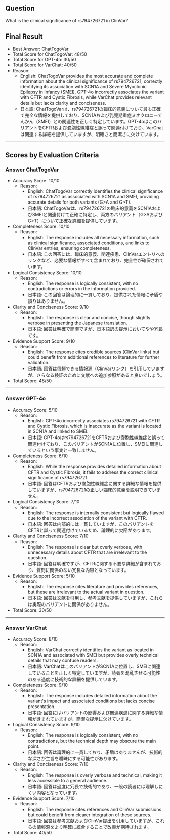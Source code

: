 ## Question

What is the clinical significance of rs794726721 in ClinVar?

## Final Result

- Best Answer: ChatTogoVar
- Total Score for ChatTogoVar: 48/50
- Total Score for GPT-4o: 30/50
- Total Score for VarChat: 40/50
- Reason:
  - English: ChatTogoVar provides the most accurate and complete information about the clinical significance of rs794726721, correctly identifying its association with SCN1A and Severe Myoclonic Epilepsy in Infancy (SMEI). GPT-4o incorrectly associates the variant with CFTR and Cystic Fibrosis, while VarChat provides relevant details but lacks clarity and conciseness.
  - 日本語: ChatTogoVarは、rs794726721の臨床的意義について最も正確で完全な情報を提供しており、SCN1Aおよび乳児期重症ミオクロニーてんかん（SMEI）との関連性を正しく特定しています。GPT-4oはこのバリアントをCFTRおよび嚢胞性線維症と誤って関連付けており、VarChatは関連する詳細を提供していますが、明確さと簡潔さに欠けています。

---

## Scores by Evaluation Criteria

### Answer ChatTogoVar
- Accuracy Score: 10/10
  - Reason: 
    - English: ChatTogoVar correctly identifies the clinical significance of rs794726721 as associated with SCN1A and SMEI, providing accurate details for both variants (G>A and G>T).
    - 日本語: ChatTogoVarは、rs794726721の臨床的意義をSCN1AおよびSMEIと関連付けて正確に特定し、両方のバリアント（G>AおよびG>T）について正確な詳細を提供しています。
- Completeness Score: 10/10
  - Reason: 
    - English: The response includes all necessary information, such as clinical significance, associated conditions, and links to ClinVar entries, ensuring completeness.
    - 日本語: この回答には、臨床的意義、関連疾患、ClinVarエントリへのリンクなど、必要な情報がすべて含まれており、完全性が確保されています。
- Logical Consistency Score: 10/10
  - Reason: 
    - English: The response is logically consistent, with no contradictions or errors in the information provided.
    - 日本語: この回答は論理的に一貫しており、提供された情報に矛盾や誤りはありません。
- Clarity and Conciseness Score: 9/10
  - Reason: 
    - English: The response is clear and concise, though slightly verbose in presenting the Japanese translation.
    - 日本語: 回答は明確で簡潔ですが、日本語訳の提示においてやや冗長です。
- Evidence Support Score: 9/10
  - Reason: 
    - English: The response cites credible sources (ClinVar links) but could benefit from additional references to literature for further validation.
    - 日本語: 回答は信頼できる情報源（ClinVarリンク）を引用していますが、さらなる検証のために文献への追加参照があると良いでしょう。
- Total Score: 48/50

---

### Answer GPT-4o
- Accuracy Score: 5/10
  - Reason: 
    - English: GPT-4o incorrectly associates rs794726721 with CFTR and Cystic Fibrosis, which is inaccurate as the variant is located in SCN1A and linked to SMEI.
    - 日本語: GPT-4oはrs794726721をCFTRおよび嚢胞性線維症と誤って関連付けており、このバリアントがSCN1Aに位置し、SMEIに関連しているという事実と一致しません。
- Completeness Score: 6/10
  - Reason: 
    - English: While the response provides detailed information about CFTR and Cystic Fibrosis, it fails to address the correct clinical significance of rs794726721.
    - 日本語: 回答はCFTRおよび嚢胞性線維症に関する詳細な情報を提供していますが、rs794726721の正しい臨床的意義を説明できていません。
- Logical Consistency Score: 7/10
  - Reason: 
    - English: The response is internally consistent but logically flawed due to the incorrect association of the variant with CFTR.
    - 日本語: 回答は内部的には一貫していますが、このバリアントをCFTRと誤って関連付けているため、論理的に欠陥があります。
- Clarity and Conciseness Score: 7/10
  - Reason: 
    - English: The response is clear but overly verbose, with unnecessary details about CFTR that are irrelevant to the question.
    - 日本語: 回答は明確ですが、CFTRに関する不要な詳細が含まれており、質問に関係のない冗長な内容となっています。
- Evidence Support Score: 5/10
  - Reason: 
    - English: The response cites literature and provides references, but these are irrelevant to the actual variant in question.
    - 日本語: 回答は文献を引用し、参考文献を提供していますが、これらは実際のバリアントに関係がありません。
- Total Score: 30/50

---

### Answer VarChat
- Accuracy Score: 8/10
  - Reason: 
    - English: VarChat correctly identifies the variant as located in SCN1A and associated with SMEI but provides overly technical details that may confuse readers.
    - 日本語: VarChatはこのバリアントがSCN1Aに位置し、SMEIに関連していることを正しく特定していますが、読者を混乱させる可能性のある過度に技術的な詳細を提供しています。
- Completeness Score: 9/10
  - Reason: 
    - English: The response includes detailed information about the variant's impact and associated conditions but lacks concise presentation.
    - 日本語: 回答にはバリアントの影響および関連疾患に関する詳細な情報が含まれていますが、簡潔な提示に欠けています。
- Logical Consistency Score: 9/10
  - Reason: 
    - English: The response is logically consistent, with no contradictions, but the technical depth may obscure the main point.
    - 日本語: 回答は論理的に一貫しており、矛盾はありませんが、技術的な深さが主旨を曖昧にする可能性があります。
- Clarity and Conciseness Score: 7/10
  - Reason: 
    - English: The response is overly verbose and technical, making it less accessible to a general audience.
    - 日本語: 回答は過度に冗長で技術的であり、一般の読者には理解しにくい内容となっています。
- Evidence Support Score: 7/10
  - Reason: 
    - English: The response cites references and ClinVar submissions but could benefit from clearer integration of these sources.
    - 日本語: 回答は参考文献およびClinVar提出を引用していますが、これらの情報源をより明確に統合することで改善が期待されます。
- Total Score: 40/50